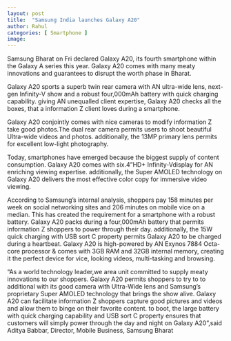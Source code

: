```yaml
---
layout: post
title:  "Samsung India launches Galaxy A20"
author: Rahul
categories: [ Smartphone ]
image: 
---
```


Samsung Bharat on Fri declared Galaxy A20, its fourth smartphone within the Galaxy A series this year. Galaxy A20 comes with many meaty innovations and guarantees to disrupt the worth phase in Bharat.

Galaxy A20 sports a superb twin rear camera with AN ultra-wide lens, next-gen Infinity-V show and a robust four,000mAh battery with quick charging capability. giving AN unequalled client expertise, Galaxy A20 checks all the boxes, that a information Z client loves during a smartphone.


Galaxy A20 conjointly comes with nice cameras to modify information Z take good photos.The dual rear camera permits users to shoot beautiful Ultra-wide videos and photos. additionally, the 13MP primary lens permits for excellent low-light photography.

Today, smartphones have emerged because the biggest supply of content consumption. Galaxy A20 comes with six.4”HD+ Infinity-Vdisplay for AN enriching viewing expertise. additionally, the Super AMOLED technology on Galaxy A20 delivers the most effective color copy for immersive video viewing.

According to Samsung’s internal analysis, shoppers pay 158 minutes per week on social networking sites and 206 minutes on mobile vice on a median. This has created the requirement for a smartphone with a robust battery. Galaxy A20 packs during a four,000mAh battery that permits information Z shoppers to power through their day. additionally, the 15W quick charging with USB sort C property permits Galaxy A20 to be charged during a heartbeat. Galaxy A20 is high-powered by AN Exynos 7884 Octa-core processor & comes with 3GB RAM and 32GB internal memory, creating it the perfect device for vice, looking videos, multi-tasking and browsing.

“As a world technology leader,we area unit committed to supply meaty innovations to our shoppers. Galaxy A20 permits shoppers to try to to additional with its good camera with Ultra-Wide lens and Samsung’s proprietary Super AMOLED technology that brings the show alive. Galaxy A20 can facilitate information Z shoppers capture good pictures and videos and allow them to binge on their favorite content. to boot, the large battery with quick charging capability and USB sort C property ensures that customers will simply power through the day and night on Galaxy A20”,said Aditya Babbar, Director, Mobile Business, Samsung Bharat
